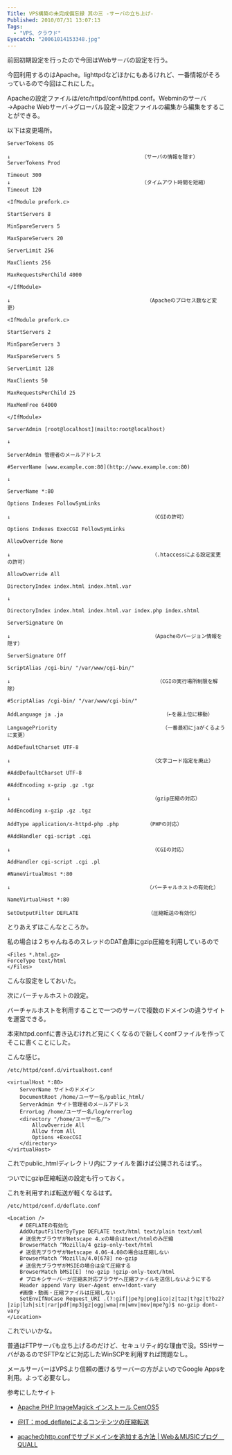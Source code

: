 ```yaml
---
Title: VPS構築の未完成備忘録 其の三 -サーバの立ち上げ-
Published: 2010/07/31 13:07:13
Tags:
  - "VPS、クラウド"
Eyecatch: "20061014153348.jpg"
---
```


前回初期設定を行ったので今回はWebサーバの設定を行う。

今回利用するのはApache。lighttpdなどほかにもあるけれど、一番情報がそろっているので今回はこれにした。

Apacheの設定ファイルは/etc/httpd/conf/httpd.conf。Webminのサーバ→Apache Webサーバ→グローバル設定→設定ファイルの編集から編集をすることができる。

以下は変更場所。

```
ServerTokens OS

↓　　　　　　　　　　　　　　　　　　　　　　　　　　（サーバの情報を隠す）
ServerTokens Prod

Timeout 300
↓　　　　　　　　　　　　　　　　　　　　　　　　　　（タイムアウト時間を短縮）
Timeout 120　

<IfModule prefork.c>

StartServers 8

MinSpareServers 5

MaxSpareServers 20

ServerLimit 256

MaxClients 256

MaxRequestsPerChild 4000

</IfModule>

↓　　　　　　　　　　　　　　　　　　　　　　　　　　　（Apacheのプロセス数など変更）

<IfModule prefork.c>

StartServers 2

MinSpareServers 3

MaxSpareServers 5

ServerLimit 128

MaxClients 50

MaxRequestsPerChild 25

MaxMemFree 64000

</IfModule>

ServerAdmin [root@localhost](mailto:root@localhost)

↓

ServerAdmin 管理者のメールアドレス

#ServerName [www.example.com:80](http://www.example.com:80)

↓

ServerName *:80

Options Indexes FollowSymLinks

↓　　　　　　　　　　　　　　　　　　　　　　　　　　　　（CGIの許可）

Options Indexes ExecCGI FollowSymLinks

AllowOverride None

↓　　　　　　　　　　　　　　　　　　　　　　　　　　　　（.htaccessによる設定変更の許可）

AllowOverride All

DirectoryIndex index.html index.html.var

↓

DirectoryIndex index.html index.html.var index.php index.shtml

ServerSignature On

↓　　　　　　　　　　　　　　　　　　　　　　　　　　　　（Apacheのバージョン情報を隠す）

ServerSignature Off

ScriptAlias /cgi-bin/ "/var/www/cgi-bin/"

↓　　　　　　　　　　　　　　　　　　　　　　　　　　　　　（CGIの実行場所制限を解除）

#ScriptAlias /cgi-bin/ "/var/www/cgi-bin/"

AddLanguage ja .ja　　　　　　　　　　　　　　　　　　　　（←を最上位に移動）

LanguagePriority　　　　　　　　　　　　　　　　　　　　　（一番最初にjaがくるように変更）

AddDefaultCharset UTF-8

↓　　　　　　　　　　　　　　　　　　　　　　　　　　　　（文字コード指定を廃止）

#AddDefaultCharset UTF-8

#AddEncoding x-gzip .gz .tgz

↓　　　　　　　　　　　　　　　　　　　　　　　　　　　　（gzip圧縮の対応）

AddEncoding x-gzip .gz .tgz

AddType application/x-httpd-php .php　　　　　　（PHPの対応）

#AddHandler cgi-script .cgi

↓　　　　　　　　　　　　　　　　　　　　　　　　　　　　（CGIの対応）

AddHandler cgi-script .cgi .pl

#NameVirtualHost *:80

↓　　　　　　　　　　　　　　　　　　　　　　　　　　　（バーチャルホストの有効化）

NameVirtualHost *:80

SetOutputFilter DEFLATE　　　　　　　　　　　　　　（圧縮転送の有効化）
```

とりあえずはこんなところか。

私の場合は２ちゃんねるのスレッドのDAT倉庫にgzip圧縮を利用しているので

```
<Files *.html.gz>
ForceType text/html
</Files>
```

こんな設定をしておいた。

次にバーチャルホストの設定。

バーチャルホストを利用することで一つのサーバで複数のドメインの違うサイトを運営できる。

本来httpd.confに書き込むけれど見にくくなるので新しくconfファイルを作ってそこに書くことにした。

こんな感じ。

`/etc/httpd/conf.d/virtualhost.conf`

```
<virtualHost *:80>
	ServerName サイトのドメイン
	DocumentRoot /home/ユーザー名/public_html/
	ServerAdmin サイト管理者のメールアドレス
	ErrorLog /home/ユーザー名/log/errorlog
	<directory "/home/ユーザー名/">
		AllowOverride All
		Allow from All
		Options +ExecCGI
	</directory>
</virtualHost>
```

これでpublic_htmlディレクトリ内にファイルを置けば公開されるはず。。

ついでにgzip圧縮転送の設定も行っておく。

これを利用すれば転送が軽くなるはず。

`/etc/httpd/conf.d/deflate.conf`
```
<Location />
	# DEFLATEの有効化
	AddOutputFilterByType DEFLATE text/html text/plain text/xml
	# 送信先ブラウザがNetscape 4.xの場合はtext/htmlのみ圧縮
	BrowserMatch ^Mozilla/4 gzip-only-text/html
	# 送信先ブラウザがNetscape 4.06-4.08の場合は圧縮しない
	BrowserMatch ^Mozilla/4.0[678] no-gzip
	# 送信先ブラウザがMSIEの場合は全て圧縮する
	BrowserMatch bMSI[E] !no-gzip !gzip-only-text/html
	# プロキシサーバーが圧縮未対応ブラウザへ圧縮ファイルを送信しないようにする
	Header append Vary User-Agent env=!dont-vary
	#画像・動画・圧縮ファイルは圧縮しない
	SetEnvIfNoCase Request_URI .(?:gif|jpe?g|png|ico|z|taz|t?gz|t?bz2?|zip|lzh|sit|rar|pdf|mp3|gz|ogg|wma|rm|wmv|mov|mpe?g)$ no-gzip dont-vary
</Location>
```

これでいいかな。

普通はFTPサーバも立ち上げるのだけど、セキュリティ的な理由で没。SSHサーバがあるのでSFTPなどに対応したWinSCPを利用すれば問題なし。

メールサーバーはVPSより信頼の置けるサーバーの方がよいのでGoogle Appsを利用。よって必要なし。

参考にしたサイト

- [Apache PHP ImageMagick インストール CentOS5  ](http://centos.server-manual.com/centos5_apache.html)

- [＠IT：mod_deflateによるコンテンツの圧縮転送](http://www.atmarkit.co.jp/flinux/rensai/apache2_04/apache04b.html)

- [apacheのhttp.confでサブドメインを追加する方法 | Web＆MUSICブログ　QUALL](http://blog.quall.net/linuxserver/224/)